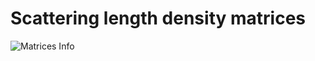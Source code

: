 # Scattering length density matrices

![Matrices Info](https://media.discordapp.net/attachments/937419611622752277/937427746278244412/unknown.png)
